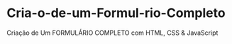 # Cria-o-de-um-Formul-rio-Completo
Criação de Um FORMULÁRIO COMPLETO com HTML, CSS &amp; JavaScript 
